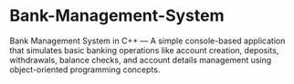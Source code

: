 # Bank-Management-System
Bank Management System in C++ — A simple console-based application that simulates basic banking operations like account creation, deposits, withdrawals, balance checks, and account details management using object-oriented programming concepts.
